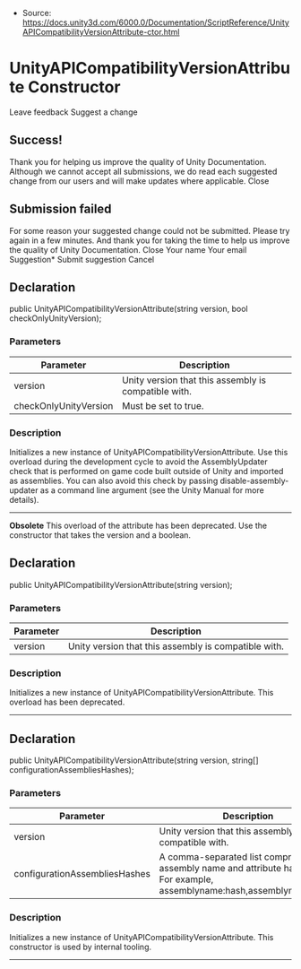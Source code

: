 * Source: https://docs.unity3d.com/6000.0/Documentation/ScriptReference/UnityAPICompatibilityVersionAttribute-ctor.html

# UnityAPICompatibilityVersionAttribute Constructor
Leave feedback
Suggest a change
## Success!
Thank you for helping us improve the quality of Unity Documentation. Although we cannot accept all submissions, we do read each suggested change from our users and will make updates where applicable.
Close
## Submission failed
For some reason your suggested change could not be submitted. Please <a>try again</a> in a few minutes. And thank you for taking the time to help us improve the quality of Unity Documentation.
Close
Your name Your email Suggestion* Submit suggestion
Cancel
## Declaration
public UnityAPICompatibilityVersionAttribute(string version, bool checkOnlyUnityVersion); 
### Parameters
Parameter | Description  
---|---  
version | Unity version that this assembly is compatible with.  
checkOnlyUnityVersion | Must be set to true.  
### Description
Initializes a new instance of UnityAPICompatibilityVersionAttribute.
Use this overload during the development cycle to avoid the AssemblyUpdater check that is performed on game code built outside of Unity and imported as assemblies. You can also avoid this check by passing disable-assembly-updater as a command line argument (see the Unity Manual for more details).
* * *
**Obsolete** This overload of the attribute has been deprecated. Use the constructor that takes the version and a boolean.
## Declaration
public UnityAPICompatibilityVersionAttribute(string version); 
### Parameters
Parameter | Description  
---|---  
version | Unity version that this assembly is compatible with.  
### Description
Initializes a new instance of UnityAPICompatibilityVersionAttribute. This overload has been deprecated.
* * *
## Declaration
public UnityAPICompatibilityVersionAttribute(string version, string[] configurationAssembliesHashes); 
### Parameters
Parameter | Description  
---|---  
version | Unity version that this assembly is compatible with.  
configurationAssembliesHashes | A comma-separated list comprised of the assembly name and attribute hash pairs. For example, assemblyname:hash,assemblyname:hash.  
### Description
Initializes a new instance of UnityAPICompatibilityVersionAttribute. This constructor is used by internal tooling.
* * *
